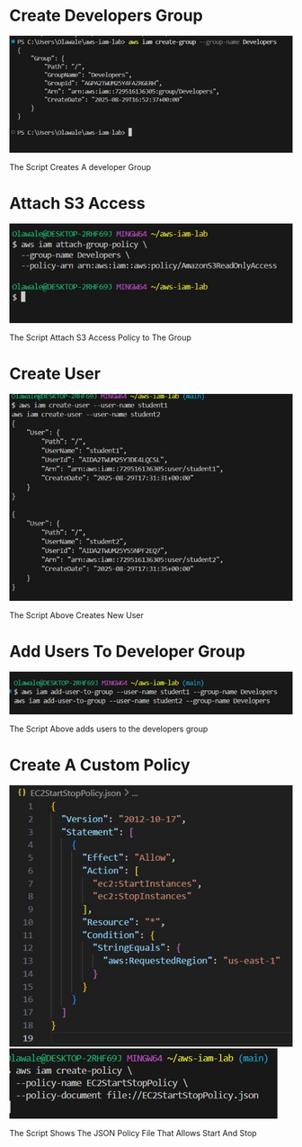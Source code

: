 
# Create Developers Group

![IAM GROUP](./screenshots/IAM%20Group.jpg)

  The Script Creates A developer Group


# Attach S3 Access

![S3 Access](./screenshots/S3Access.jpg)

The Script Attach S3 Access Policy to The  Group

# Create User

![Create User](./screenshots/Create%20User.jpg)

The Script Above Creates New User

# Add Users To Developer Group

![ADD USER](./screenshots/Add%20User%20To%20Group.jpg)

The Script Above adds users to the developers group

# Create A Custom Policy
![Custom policy](./screenshots/ESC2%20Start%20and%20Stop.%20json.jpg)
![Custom Policy](./screenshots/json2.jpg)

The Script Shows The JSON Policy File That Allows Start And Stop